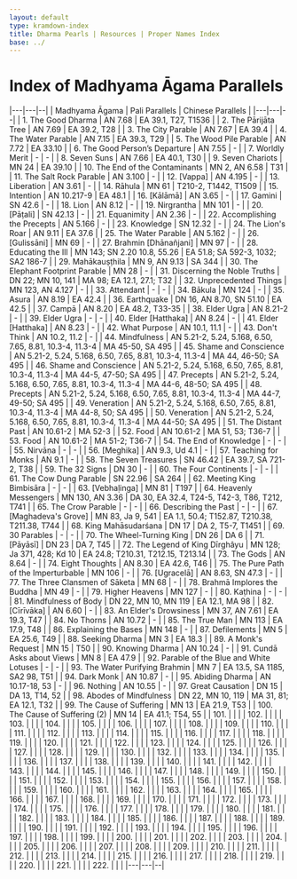 ```yaml
---
layout: default
type: kramdown-index
title: Dharma Pearls | Resources | Proper Names Index
base: ../
---
```


# Index of Madhyama Āgama Parallels

|---|---|--|
| Madhyama Āgama | Pali Parallels | Chinese Parallels |
|---|---|--|
| 1\. The Good Dharma | AN 7.68 | EA 39.1, T27, T1536 |
| 2\. The Pārijāta Tree | AN 7.69 | EA 39.2, T28 |
| 3\. The City Parable | AN 7.67 | EA 39.4 |
| 4\. The Water Parable | AN 7.15 | EA 39.3, T29 |
| 5\. The Wood Pile Parable | AN 7.72 | EA 33.10 |
| 6\. The Good Person’s Departure | AN 7.55 | - |
| 7\. Worldly Merit | - | - |
| 8\. Seven Suns | AN 7.66 | EA 40.1, T30 |
| 9\. Seven Chariots | MN 24 | EA 39.10 |
| 10\. The End of the Contaminants | MN 2, AN 6.58 | T31 |
| 11\. The Salt Rock Parable | AN 3.100 | - |
| 12\. [Vappa] | AN 4.195 | - |
| 13\. Liberation | AN 3.61 | - |
| 14\. Rāhula | MN 61 | T210-2, T1442, T1509 |
| 15\. Intention | AN 10.217-9 | EA 48.1 |
| 16\. [Kālāmā] | AN 3.65 | - |
| 17\. Gamini | SN 42.6 | - |
| 18\. Lion | AN 8.12 | - |
| 19\. Nirgrantha | MN 101 | - |
| 20\. [Pāṭali] | SN 42.13 | - |
| 21\. Equanimity | AN 2.36 | - |
| 22\. Accomplishing the Precepts | AN 5.166 | - |
| 23\. Knowledge | SN 12.32 | - |
| 24\. The Lion's Roar | AN 9.11 | EA 37.6 |
| 25\. The Water Parable | AN 5.162 | - |
| 26\. [Gulissāni] | MN 69 | - |
| 27\. Brahmin [Dhānañjani] | MN 97 | - |
| 28\. Educating the Ill | MN 143; SN 2.20 10.8, 55.26 | EA 51.8; SA 592-3, 1032; SA2 186-7 |
| 29\. Mahākauṣṭhila | MN 9, AN 9.13 | SA 344 |
| 30\. The Elephant Footprint Parable | MN 28 | - |
| 31\. Discerning the Noble Truths | DN 22; MN 10, 141 | MA 98; EA 12.1, 27.1; T32 |
| 32\. Unprecedented Things | MN 123, AN 4.127 | - |
| 33\. Attendant | - | - |
| 34\. Bākula | MN 124 | - |
| 35\. Asura | AN 8.19 | EA 42.4 |
| 36\. Earthquake | DN 16, AN 8.70, SN 51.10 | EA 42.5 |
| 37\. Campā | AN 8.20 | EA 48.2, T33-35 |
| 38\. Elder Ugra | AN 8.21-2 | - |
| 39\. Elder Ugra | - | - |
| 40\. Elder [Hatthaka] | AN 8.24 | - |
| 41\. Elder [Hatthaka] | AN 8.23 | - |
| 42\. What Purpose | AN 10.1, 11.1 | - |
| 43\. Don't Think | AN 10.2, 11.2 | - |
| 44\. Mindfulness | AN 5.21-2, 5.24, 5.168, 6.50, 7.65, 8.81, 10.3-4, 11.3-4 | MA 45-50, SA 495 |
| 45\. Shame and Conscience | AN 5.21-2, 5.24, 5.168, 6.50, 7.65, 8.81, 10.3-4, 11.3-4 | MA 44, 46-50; SA 495 |
| 46\. Shame and Conscience | AN 5.21-2, 5.24, 5.168, 6.50, 7.65, 8.81, 10.3-4, 11.3-4 | MA 44-5, 47-50; SA 495 |
| 47\. Precepts | AN 5.21-2, 5.24, 5.168, 6.50, 7.65, 8.81, 10.3-4, 11.3-4 | MA 44-6, 48-50; SA 495 |
| 48\. Precepts | AN 5.21-2, 5.24, 5.168, 6.50, 7.65, 8.81, 10.3-4, 11.3-4 | MA 44-7, 49-50; SA 495 |
| 49\. Veneration | AN 5.21-2, 5.24, 5.168, 6.50, 7.65, 8.81, 10.3-4, 11.3-4 | MA 44-8, 50; SA 495 |
| 50\. Veneration | AN 5.21-2, 5.24, 5.168, 6.50, 7.65, 8.81, 10.3-4, 11.3-4 | MA 44-50; SA 495 |
| 51\. The Distant Past | AN 10.61-2 | MA 52-3 |
| 52\. Food | AN 10.61-2 | MA 51, 53; T36-7 |
| 53\. Food | AN 10.61-2 | MA 51-2; T36-7 |
| 54\. The End of Knowledge | - | - |
| 55\. Nirvāṇa | - | - |
| 56\. [Meghika] | AN 9.3, Ud 4.1 | - |
| 57\. Teaching for Monks | AN 9.1 | - |
| 58\. The Seven Treasures | SN 46.42 | EA 39.7, SA 721-2, T38 |
| 59\. The 32 Signs | DN 30 | - |
| 60\. The Four Continents | - | - |
| 61\. The Cow Dung Parable | SN 22.96 | SA 264 |
| 62\. Meeting King Bimbisāra | - | - |
| 63\. [Vebhaḷinga] | MN 81 | T197 |
| 64\. Heavenly Messengers | MN 130, AN 3.36 | DA 30, EA 32.4, T24-5, T42-3, T86, T212, T741 |
| 65\. The Crow Parable | - | - |
| 66\. Describing the Past | - | - |
| 67\. [Maghadeva's Grove] | MN 83, Ja 9, 541 | EA 1.1, 50.4; T152.87, T210.38, T211.38, T744 |
| 68\. King Mahāsudarśana | DN 17 | DA 2, T5-7, T1451 |
| 69\. 30 Parables | - | - |
| 70\. The Wheel-Turning King | DN 26 | DA 6 |
| 71\. [Pāyāsī] | DN 23 | DA 7, T45 |
| 72\. The Legend of King Dīrghâyu | MN 128; Ja 371, 428; Kd 10 | EA 24.8; T210.31, T212.15, T213.14 |
| 73\. The Gods | AN 8.64 | - |
| 74\. Eight Thoughts | AN 8.30 | EA 42.6, T46 |
| 75\. The Pure Path of the Imperturbable | MN 106 | - |
| 76\. [Ugracelā] | AN 8.63, SN 47.3 | - |
| 77\. The Three Clansmen of Sāketa | MN 68 | - |
| 78\. Brahmā Implores the Buddha | MN 49 | - |
| 79\. Higher Heavens | MN 127 | - |
| 80\. Kaṭhina | - | - |
| 81\. Mindfulness of Body | DN 22, MN 10, MN 119 | EA 12.1, MA 98 |
| 82\. [Cīrīvāka] | AN 6.60 | - |
| 83\. An Elder's Drowsiness | MN 37, AN 7.61 | EA 19.3, T47 |
| 84\. No Thorns | AN 10.72 | - |
| 85\. The True Man | MN 113 | EA 17.9, T48 |
| 86\. Explaining the Bases | MN 148 | - |
| 87\. Defilements | MN 5 | EA 25.6, T49 |
| 88\. Seeking Dharma | MN 3 | EA 18.3 |
| 89\. A Monk's Request | MN 15 | T50 |
| 90\. Knowing Dharma | AN 10.24 | - |
| 91\. Cundā Asks about Views | MN 8 | EA 47.9 |
| 92\. Parable of the Blue and White Lotuses | - | - |
| 93\. The Water Purifying Brahmin | MN 7 | EA 13.5, SA 1185, SA2 98, T51 |
| 94\. Dark Monk | AN 10.87 | - |
| 95\. Abiding Dharma | AN 10.17-18, 53 | - |
| 96\. Nothing | AN 10.55 | - |
| 97\. Great Causation | DN 15  | DA 13, T14, 52 |
| 98\. Abodes of Mindfulness | DN 22, MN 10, 119 | MA 31, 81; EA 12.1, T32 |
| 99\. The Cause of Suffering | MN 13 | EA 21.9, T53 |
| 100\. The Cause of Suffering (2) | MN 14 | EA 41.1; T54, 55 |
| 101\. | | |
| 102\. | | |
| 103\. | | |
| 104\. | | |
| 105\. | | |
| 106\. | | |
| 107\. | | |
| 108\. | | |
| 109\. | | |
| 110\. | | |
| 111\. | | |
| 112\. | | |
| 113\. | | |
| 114\. | | |
| 115\. | | |
| 116\. | | |
| 117\. | | |
| 118\. | | |
| 119\. | | |
| 120\. | | |
| 121\. | | |
| 122\. | | |
| 123\. | | |
| 124\. | | |
| 125\. | | |
| 126\. | | |
| 127\. | | |
| 128\. | | |
| 129\. | | |
| 130\. | | |
| 132\. | | |
| 133\. | | |
| 134\. | | |
| 135\. | | |
| 136\. | | |
| 137\. | | |
| 138\. | | |
| 139\. | | |
| 140\. | | |
| 141\. | | |
| 142\. | | |
| 143\. | | |
| 144\. | | |
| 145\. | | |
| 146\. | | |
| 147\. | | |
| 148\. | | |
| 149\. | | |
| 150\. | | |
| 151\. | | |
| 152\. | | |
| 153\. | | |
| 154\. | | |
| 155\. | | |
| 156\. | | |
| 157\. | | |
| 158\. | | |
| 159\. | | |
| 160\. | | |
| 161\. | | |
| 162\. | | |
| 163\. | | |
| 164\. | | |
| 165\. | | |
| 166\. | | |
| 167\. | | |
| 168\. | | |
| 169\. | | |
| 170\. | | |
| 171\. | | |
| 172\. | | |
| 173\. | | |
| 174\. | | |
| 175\. | | |
| 176\. | | |
| 177\. | | |
| 178\. | | |
| 179\. | | |
| 180\. | | |
| 181\. | | |
| 182\. | | |
| 183\. | | |
| 184\. | | |
| 185\. | | |
| 186\. | | |
| 187\. | | |
| 188\. | | |
| 189\. | | |
| 190\. | | |
| 191\. | | |
| 192\. | | |
| 193\. | | |
| 194\. | | |
| 195\. | | |
| 196\. | | |
| 197\. | | |
| 198\. | | |
| 199\. | | |
| 200\. | | |
| 201\. | | |
| 202\. | | |
| 203\. | | |
| 204\. | | |
| 205\. | | |
| 206\. | | |
| 207\. | | |
| 208\. | | |
| 209\. | | |
| 210\. | | |
| 211\. | | |
| 212\. | | |
| 213\. | | |
| 214\. | | |
| 215\. | | |
| 216\. | | |
| 217\. | | |
| 218\. | | |
| 219\. | | |
| 220\. | | |
| 221\. | | |
| 222\. | | |
|---|---|--|
